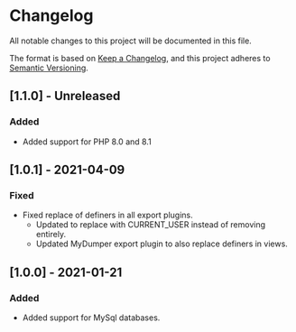 # Changelog
All notable changes to this project will be documented in this file.

The format is based on [Keep a Changelog](https://keepachangelog.com/en/1.0.0/),
and this project adheres to [Semantic Versioning](https://semver.org/spec/v2.0.0.html).

## [1.1.0] - Unreleased
### Added
- Added support for PHP 8.0 and 8.1

## [1.0.1] - 2021-04-09
### Fixed
- Fixed replace of definers in all export plugins.
  - Updated to replace with CURRENT_USER instead of removing entirely.
  - Updated MyDumper export plugin to also replace definers in views.

## [1.0.0] - 2021-01-21
### Added
- Added support for MySql databases.
